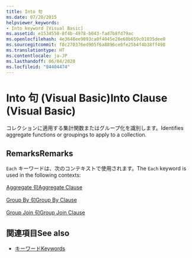 ```yaml
---
title: Into 句
ms.date: 07/20/2015
helpviewer_keywords:
- Into keyword [Visual Basic]
ms.assetid: e1534550-8f4b-4978-b043-fad7b8fd79ac
ms.openlocfilehash: 4e3648ee9893ca0f4045e28e68b659c01035dee0
ms.sourcegitcommit: f8c270376ed905f6a8896ce0fe25b4f4b38ff498
ms.translationtype: HT
ms.contentlocale: ja-JP
ms.lasthandoff: 06/04/2020
ms.locfileid: "84404474"
---
```

# <a name="into-clause-visual-basic"></a><span data-ttu-id="c604f-102">Into 句 (Visual Basic)</span><span class="sxs-lookup"><span data-stu-id="c604f-102">Into Clause (Visual Basic)</span></span>
<span data-ttu-id="c604f-103">コレクションに適用する集計関数またはグループ化を識別します。</span><span class="sxs-lookup"><span data-stu-id="c604f-103">Identifies aggregate functions or groupings to apply to a collection.</span></span>  
  
## <a name="remarks"></a><span data-ttu-id="c604f-104">Remarks</span><span class="sxs-lookup"><span data-stu-id="c604f-104">Remarks</span></span>  
 <span data-ttu-id="c604f-105">`Each` キーワードは、次のコンテキストで使用されます。</span><span class="sxs-lookup"><span data-stu-id="c604f-105">The `Each` keyword is used in the following contexts:</span></span>  
  
 [<span data-ttu-id="c604f-106">Aggregate 句</span><span class="sxs-lookup"><span data-stu-id="c604f-106">Aggregate Clause</span></span>](../queries/aggregate-clause.md)  
  
 [<span data-ttu-id="c604f-107">Group By 句</span><span class="sxs-lookup"><span data-stu-id="c604f-107">Group By Clause</span></span>](../queries/group-by-clause.md)  
  
 [<span data-ttu-id="c604f-108">Group Join 句</span><span class="sxs-lookup"><span data-stu-id="c604f-108">Group Join Clause</span></span>](../queries/group-join-clause.md)  
  
## <a name="see-also"></a><span data-ttu-id="c604f-109">関連項目</span><span class="sxs-lookup"><span data-stu-id="c604f-109">See also</span></span>

- [<span data-ttu-id="c604f-110">キーワード</span><span class="sxs-lookup"><span data-stu-id="c604f-110">Keywords</span></span>](../keywords/index.md)
